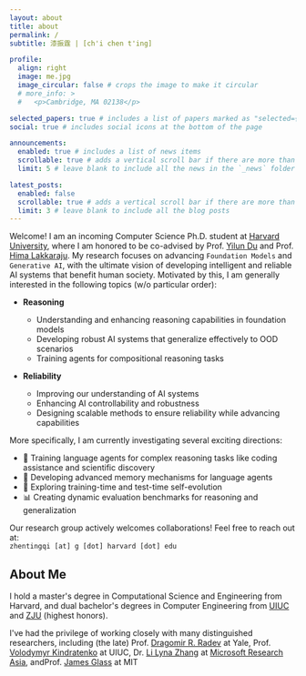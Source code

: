 ```yaml
---
layout: about
title: about
permalink: /
subtitle: 漆振霆 | [ch'i chen t'ing]

profile:
  align: right
  image: me.jpg
  image_circular: false # crops the image to make it circular
  # more_info: >
  #   <p>Cambridge, MA 02138</p>

selected_papers: true # includes a list of papers marked as "selected={true}"
social: true # includes social icons at the bottom of the page

announcements:
  enabled: true # includes a list of news items
  scrollable: true # adds a vertical scroll bar if there are more than 3 news items
  limit: 5 # leave blank to include all the news in the `_news` folder

latest_posts:
  enabled: false
  scrollable: true # adds a vertical scroll bar if there are more than 3 new posts items
  limit: 3 # leave blank to include all the blog posts
---
```


Welcome! I am an incoming Computer Science Ph.D. student at [Harvard University](https://www.harvard.edu/), where I am honored to be co-advised by Prof. [Yilun Du](https://yilundu.github.io/) and Prof. [Hima Lakkaraju](https://himalakkaraju.github.io/). My research focuses on advancing `Foundation Models` and `Generative AI`, with the ultimate vision of developing intelligent and reliable AI systems that benefit human society. Motivated by this, I am generally interested in the following topics (w/o particular order):

- **Reasoning**
  - Understanding and enhancing reasoning capabilities in foundation models
  - Developing robust AI systems that generalize effectively to OOD scenarios
  - Training agents for compositional reasoning tasks

- **Reliability**
  - Improving our understanding of AI systems
  - Enhancing AI controllability and robustness
  - Designing scalable methods to ensure reliability while advancing capabilities

More specifically, I am currently investigating several exciting directions:

- 🤖 Training language agents for complex reasoning tasks like coding assistance and scientific discovery
- 🧠 Developing advanced memory mechanisms for language agents
- 🔄 Exploring training-time and test-time self-evolution
- 📊 Creating dynamic evaluation benchmarks for reasoning and generalization

Our research group actively welcomes collaborations! Feel free to reach out at:  
`zhentingqi [at] g [dot] harvard [dot] edu`

## About Me

I hold a master's degree in Computational Science and Engineering from Harvard, and dual bachelor's degrees in Computer Engineering from [UIUC](https://illinois.edu/) and [ZJU](https://www.zju.edu.cn/english/) (highest honors).

I've had the privilege of working closely with many distinguished researchers, including (the late) Prof. [Dragomir R. Radev](http://www.cs.yale.edu/homes/radev/) at Yale, Prof. [Volodymyr Kindratenko](https://ece.illinois.edu/about/directory/faculty/kindrtnk) at UIUC, Dr. [Li Lyna Zhang](https://www.microsoft.com/en-us/research/people/lzhani/) at [Microsoft Research Asia](https://www.microsoft.com/en-us/research/lab/microsoft-research-asia/), andProf. [James Glass](https://sls.csail.mit.edu/people/glass.shtml) at MIT
